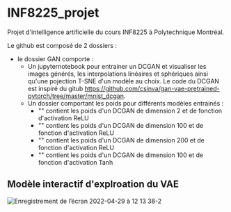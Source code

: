 # INF8225_projet

Projet d'intelligence artificielle du cours INF8225 à Polytechnique Montréal.


Le github est composé de 2 dossiers :

- le dossier GAN comporte : 
  - Un jupyternotebook pour entrainer un DCGAN et visualiser les images générés, les interpolations linéaires et sphériques ainsi qu'une pojection T-SNE       d'un   modèle au choix. Le code du DCGAN est inspiré du gitub https://github.com/csinva/gan-vae-pretrained-pytorch/tree/master/mnist_dcgan.
  - Un dossier comportant les poids pour différents modèles entrainés :
      -  "" contient les poids d'un DCGAN de dimension 2 et de fonction d'activation ReLU
      -  "" contient les poids d'un DCGAN de dimension 100 et de fonction d'activation ReLU
      -  "" contient les poids d'un DCGAN de dimension 200 et de fonction d'activation ReLU
      -  "" contient les poids d'un DCGAN de dimension 100 et de fonction d'activation Tanh


## Modèle interactif d'explroation du VAE
![Enregistrement de l’écran 2022-04-29 à 12 13 38-2](https://user-images.githubusercontent.com/73143008/166080310-468ead3b-80b7-4b6d-a0dd-e5a38a0a5d3c.gif)
